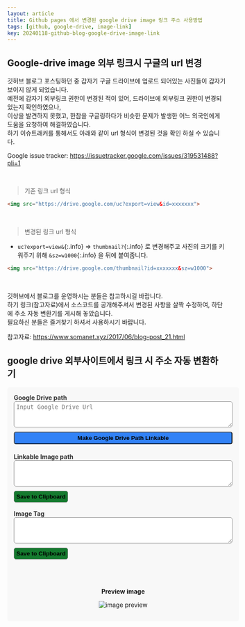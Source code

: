 ```yaml
---
layout: article
title: Github pages 에서 변경된 google drive image 링크 주소 사용방법
tags: [github, google-drive, image-link]
key: 20240118-github-blog-google-drive-image-link
---
```


## Google-drive image 외부 링크시 구글의 url 변경

깃허브 블로그 포스팅하던 중 갑자기 구글 드라이브에 업로드 되어있는 사진들이 갑자기 보이지 않게 되었습니다.  
예전에 갑자기 외부링크 권한이 변경된 적이 있어, 드라이브에 외부링크 권한이 변경되었는지 확인하였으나,  
이상을 발견하지 못했고, 한참을 구글링하다가 비슷한 문제가 발생한 어느 외국인에게 도움을 요청하여 해결하였습니다.  
하기 이슈트래커를 통해서도 아래와 같이 url 형식이 변경된 것을 확인 하실 수 있습니다.  

Google issue tracker: <https://issuetracker.google.com/issues/319531488?pli=1>

&nbsp;
&nbsp;

> 기존 링크 url 형식

```html
<img src="https://drive.google.com/uc?export=view&id=xxxxxxx">
```

&nbsp;

> 변경된 링크 url 형식 

- `uc?export=view&`{:.info} => `thumbnail?`{:.info} 로 변경해주고 사진의 크기를 키워주기 위해 `&sz=w1000`{:.info} 을 뒤에 붙여줍니다.

```html
<img src="https://drive.google.com/thumbnail?id=xxxxxxx&sz=w1000">
```

&nbsp;

깃허브에서 블로그를 운영하시는 분들은 참고하시길 바랍니다.  
하기 링크(참고자료)에서 소스코드를 공개해주셔서 변경된 사항을 살짝 수정하여, 하단에 주소 자동 변환기를 게시해 놓았습니다.  
필요하신 분들은 즐겨찾기 하셔서 사용하시기 바랍니다.  

참고자료: <https://www.somanet.xyz/2017/06/blog-post_21.html>

## google drive 외부사이트에서 링크 시 주소 자동 변환하기

  <style>
    #converter {
      padding: 20px 20px;
      border-radius: 5px;
      background-color: #f8f8f8;
      width: 100%;
      padding: 15px 15px;
    }

    #converter textarea {
      display: block;
      white-space: wrap;
      border: 1px solid #888;
      border-radius: 5px;
      margin-bottom: 10px;
      padding: 5px 5px;
      width: 100%;
      height: 60px;
    }

    #converter label {
      font-weight: bold;
      color: #333;
    }

    #converter button {
      font-weight: bold;
    }

    #btn-convert {
      width: 100%;
      color: #fff
      border: 1px solid #888;
      border-radius: 5px;
      background-color: #3282F6;
      padding: 5px 5px;
    }

    #convert-result {
      margin-top: 20px;
    }

    #btn-save-result-cb, #btn-save-result-img-tag-cb {
      border: 1px solid #888;
      border-radius: 5px;
      background-color: #147A2E;
      padding: 5px 5px;
    }
  </style>

<body>
  <div id="converter">
    <label>Google Drive path</label>
    <textarea id="gd-url" placeholder="Input Google Drive Url"></textarea>
    <button id="btn-convert" class="btn btn-primary">Make Google Drive Path Linkable</button>
    <div id="convert-result">
      <label for="result">Linkable Image path</label>
      <textarea id="result" name="result" readonly></textarea>
      <button id="btn-save-result-cb" class="btn btn-success pull-right" data-clipboard-target="#result">
        <span class="glyphicon glyphicon-copy" aria-hidden="true"></span>
        Save to Clipboard
      </button>
      <br><br>
      <label for="result-img-tag">Image Tag</label>
      <textarea id="result-img-tag" name="result" readonly></textarea>
      <button id="btn-save-result-img-tag-cb" class="btn btn-success pull-right" data-clipboard-target="#result-img-tag">
        <span class="glyphicon glyphicon-copy" aria-hidden="true"></span>
        Save to Clipboard
      </button>
    </div>
    <br><br><br>
      <p align="center">
      <b>Preview image</b>
      </p>
    <p align="center">
      <img id="preview" alt="image preview" src='https://www.google.com/drive/static/images/drive/logo-drive.png' class="img-thumbnail" style="max-width: 200px"/><br>
    </p>

  </div>

  <script src="https://ajax.googleapis.com/ajax/libs/jquery/3.2.1/jquery.min.js"></script>
  <script src="https://cdnjs.cloudflare.com/ajax/libs/clipboard.js/1.7.1/clipboard.min.js"></script>
  <script>
    var gdUrl = $("#gd-url");
    $("#btn-convert").on("click", function(event) {

      if (!isValidUrl(gdUrl.val())) {
        alert("You have inputted invalid path.");
        gdUrl.val("");
        return;
      }

      var gdId = extractFileId(gdUrl.val());
      var prefix = "http://drive.google.com/thumbnail?id=";
      var size ="&sz=w1000";
      $("#result").val(prefix + gdId + size);
      $("#result-img-tag").val(
        "<img src='" +
        prefix + gdId + size +
        "' /><br>");
      $("#preview").attr("src", prefix + gdId);
    });

    var clipboard = new Clipboard('.btn');

    clipboard.on('success', function(e) {
      console.info('Action:', e.action);
      console.info('Text:', e.text);
      console.info('Trigger:', e.trigger);

      e.clearSelection();
    });

    clipboard.on('error', function(e) {
      console.error('Action:', e.action);
      console.error('Trigger:', e.trigger);
    });

    // validity check. ref: https://gist.github.com/jlong/2428561
    function isValidUrl(url) {
      // to be impl...
      var parser = document.createElement('a');
      parser.href = url;

      if(url === '' || parser.hostname !== "drive.google.com" || !parser.pathname.includes("/file/d/"))
        return false;

      return true;
    }

    function extractFileId(url) {
      if (!url) 
        url = window.location.href;

      var strip = url.replace(/https:\/\/drive.google.com\/file\/d\//gi, "")
      .replace(/\/view\?[a-zA-Z=\/]+/gi, "");
      
      return strip;
    }
  </script>
</body>